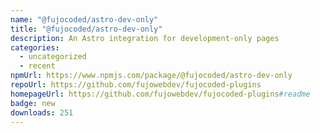 ```yaml
---
name: "@fujocoded/astro-dev-only"
title: "@fujocoded/astro-dev-only"
description: An Astro integration for development-only pages
categories:
  - uncategorized
  - recent
npmUrl: https://www.npmjs.com/package/@fujocoded/astro-dev-only
repoUrl: https://github.com/fujowebdev/fujocoded-plugins
homepageUrl: https://github.com/fujowebdev/fujocoded-plugins#readme
badge: new
downloads: 251
---
```

